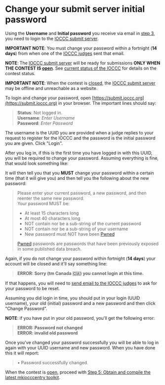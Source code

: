 # Change your submit server initial password

Using the **Username** and **Initial password** you receive via
email in [step 3](../quick-start.html#step_3), you need to login to the [IOCCC submit
server](https://submit.ioccc.org).

**IMPORTANT NOTE**: You must change your password within a fortnight (**14 days**)
from when one of the [IOCCC judges](../judges.html) sent that email.

**NOTE**: The [IOCCC submit server](https://submit.ioccc.org) will be ready
for submissions **ONLY WHEN THE CONTEST IS [open](../faq.html#open)**.  See
[current status of the IOCCC](../status.html) for details on the contest status.

**IMPORTANT NOTE**: When the contest is [closed](../faq.html#closed), the
[IOCCC submit server](https://submit.ioccc.org)
may be offline and unreachable as a website.

To login and change your password, open [https://submit.ioccc.org](https://submit.ioccc.org)
in your browser. The important lines should say:

> **Status**: Not logged in.<br>
> **Username**: <em>Enter Username</em><br>
> **Password**: <em>Enter Password</em>

The username is the UUID you are provided when a judge replies to your request
to register for the IOCCC and the password is the initial password you are
given. Click "Login".

After you log in, if this is the first time you have logged in with this UUID,
you will be required to change your password. Assuming everything is fine, that
would look something like:

It will then tell you that you **MUST** change your password within a certain
time (that it will give you) and then tell you the following about the new
password:

> Please enter your current password, a new password, and then reenter the same
new password.<br>
> Your password MUST be:<br>
> - At least 15 characters long<br>
> - At most 40 characters long<br>
> - NOT contain nor be a sub-string of the current password<br>
> - NOT contain nor be a sub-string of your username<br>
> - New password must NOT have been [Pwned](https://haveibeenpwned.com/Passwords)
>
> [Pwned](https://haveibeenpwned.com/Passwords) passwords are passwords that have been previously exposed in some published data breach.

Again, if you do not change your password within fortnight (**14 days**)
your account will be closed and it'll say something line:

> **ERROR: Sorry (tm Canada 🇨🇦) you cannot login at this time.**

If that happens, you will need to
[send email to the IOCCC judges](../contact.md#if-you-really-need-to-send-email-the-ioccc-judges)
to ask for your password to be reset.

Assuming you did login in time, you should put in your login (UUID username),
your old (initial) password and a new password and then click "Change Password".

**NOTE**: if you have put in your old password, you'll get the following error:

> **ERROR: Password not changed**<br>
> **ERROR: invalid old password**

Once you've changed your password successfully you will be able to log in again
with your UUID username and new password. When you have done this it will
report:

> • Password successfully changed.

When the contest is [open](../faq.html#open), proceed with
[Step 5: Obtain and compile the latest mkiocccentry toolkit](../quick-start.html#step_5).


<!--

    Copyright © 1984-2025 by Landon Curt Noll. All Rights Reserved.

    You are free to share and adapt this file under the terms of this license:

        Creative Commons Attribution-ShareAlike 4.0 International (CC BY-SA 4.0)

    For more information, see:

        https://creativecommons.org/licenses/by-sa/4.0/

-->
